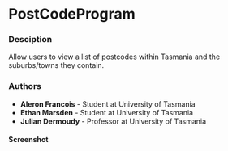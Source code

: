 # PostCodeProgram

### Desciption
Allow users to view a list of postcodes within Tasmania and the suburbs/towns they contain.

### Authors
- **Aleron Francois** - Student at University of Tasmania
- **Ethan Marsden** - Student at University of Tasmania
- **Julian Dermoudy** - Professor at University of Tasmania

#### Screenshot
